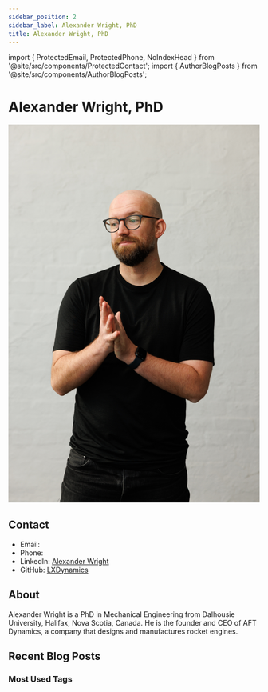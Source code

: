 ```yaml
---
sidebar_position: 2
sidebar_label: Alexander Wright, PhD
title: Alexander Wright, PhD
---
```


import { ProtectedEmail, ProtectedPhone, NoIndexHead } from '@site/src/components/ProtectedContact';
import { AuthorBlogPosts } from '@site/src/components/AuthorBlogPosts';

<NoIndexHead />

# Alexander Wright, PhD

![Alexander Wright, PhD](./img/alexander-wright-phd.jpg)

## Contact

- Email: <ProtectedEmail user="alex" domain="aftdynamics.com" />
- Phone: <ProtectedPhone countryCode="+61" number="432 466 988" />
- LinkedIn: [Alexander Wright](https://www.linkedin.com/in/walexj/)
- GitHub: [LXDynamics](https://github.com/LXDynamics)

## About

Alexander Wright is a PhD in Mechanical Engineering from Dalhousie University, Halifax, Nova Scotia, Canada. He is the founder and CEO of AFT Dynamics, a company that designs and manufactures rocket engines.

## Recent Blog Posts

<AuthorBlogPosts authorId="awright" maxPosts={6} showTags={false} />

### Most Used Tags

<AuthorBlogPosts authorId="awright" maxPosts={6} showPostsOnly={false} showTagsOnly={true} />
